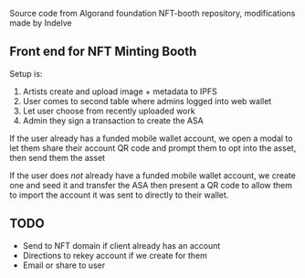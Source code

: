 Source code from Algorand foundation NFT-booth repository, modifications made by Indelve

## Front end for NFT Minting Booth

Setup is:
1. Artists create and upload image + metadata to IPFS
2. User comes to second table where admins logged into web wallet 
3. Let user choose from recently uploaded work
4. Admin they sign a transaction to create the ASA

If the user already has a funded mobile wallet account, we open a modal to let them share their account QR code and prompt them to opt into the asset, then send them the asset

If the user does _not_ already have a funded mobile wallet account, we create one and seed it and transfer the ASA then present a QR code to allow them to import the account it was sent to directly to their wallet.

## TODO
- Send to NFT domain if client already has an account
- Directions to rekey account if we create for them 
- Email or share to user
